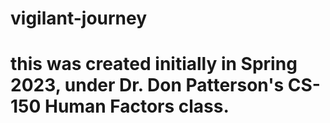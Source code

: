 # vigilant-journey

# this was created initially in Spring 2023, under Dr. Don Patterson's CS-150 Human Factors class.
